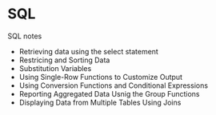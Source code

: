 # SQL
SQL notes
- Retrieving data using the select statement
- Restricing and Sorting Data
- Substitution Variables
- Using Single-Row Functions to Customize Output
- Using Conversion Functions and Conditional Expressions
- Reporting Aggregated Data Usnig the Group Functions
- Displaying Data from Multiple Tables Using Joins
